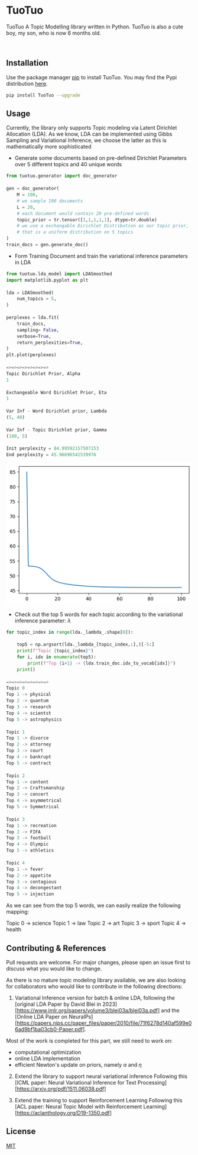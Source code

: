 # TuoTuo 
TuoTuo A Topic Modelling library written in Python. TuoTuo is also a cute boy, my son, who is now 6 months old.  

<br/>

## Installation 
Use the package manager [pip](https://pip.pypa.io/en/stable/) to install TuoTuo. You may find the Pypi distribution [here](https://pypi.org/project/TuoTuo/).

```bash
pip install TuoTuo --upgrade
```

## Usage 
Currently, the library only supports Topic modeling via Latent Dirichlet Allocation (LDA). As we know, LDA can be implemented using Gibbs Sampling and Variational Inference, we choose the latter as this is mathematically more sophisticated 

- Generate some documents based on pre-defined Dirichlet Parameters over 5 different topics and 40 unique words

```python
from tuotuo.generator import doc_generator 

gen = doc_generator(
    M = 100, 
    # we sample 100 documents 
    L = 20, 
    # each document would contain 20 pre-defined words 
    topic_prior = tr.tensor([1,1,1,1,1], dtype=tr.double)
    # we use a exchangable Dirichlet Distribution as our topic prior, 
    # that is a uniform distribution on 5 topics
)
train_docs = gen.generate_doc()
```

- Form Training Document and train the variational inference parameters in LDA 

```python
from tuotuo.lda_model import LDASmoothed 
import matplotlib.pyplot as plt 

lda = LDASmoothed(
    num_topics = 5, 
)

perplexes = lda.fit(
    train_docs,
    sampling= False,
    verbose=True, 
    return_perplexities=True,
)
plt.plot(perplexes)

=>=>=>=>=>=>=>=>
Topic Dirichlet Prior, Alpha
1

Exchangeable Word Dirichlet Prior, Eta 
1

Var Inf - Word Dirichlet prior, Lambda
(5, 40)

Var Inf - Topic Dirichlet prior, Gamma
(100, 5)

Init perplexity = 84.99592157507153
End perplexity = 45.96696541539976
```
![Perplexity over 100 iteration](images/generated_doc_perplexities.png)


- Check out the top 5 words for each topic according to the variational inference parameter: $\lambda$ 

```python
for topic_index in range(lda._lambda_.shape[0]):

    top5 = np.argsort(lda._lambda_[topic_index,:],)[-5:]
    print(f"Topic {topic_index}")
    for i, idx in enumerate(top5):
        print(f"Top {i+1} -> {lda.train_doc.idx_to_vocab[idx]}")
    print()

=>=>=>=>=>=>=>=>
Topic 0 
Top 1 -> physical
Top 2 -> quantum
Top 3 -> research
Top 4 -> scientst
Top 5 -> astrophysics

Topic 1
Top 1 -> divorce
Top 2 -> attorney
Top 3 -> court
Top 4 -> bankrupt
Top 5 -> contract

Topic 2
Top 1 -> content
Top 2 -> Craftsmanship
Top 3 -> concert
Top 4 -> asymmetrical
Top 5 -> Symmetrical

Topic 3
Top 1 -> recreation
Top 2 -> FIFA
Top 3 -> football
Top 4 -> Olympic
Top 5 -> athletics

Topic 4
Top 1 -> fever
Top 2 -> appetite
Top 3 -> contagious
Top 4 -> decongestant
Top 5 -> injection
```
As we can see from the top 5 words, we can easily realize the following mapping: 

Topic 0 -> science 
Topic 1 -> law 
Topic 2 -> art 
Topic 3 -> sport 
Topic 4 -> health


## Contributing & References

Pull requests are welcome. For major changes, please open an issue first
to discuss what you would like to change.

As there is no mature topic modeling library available, we are also looking for collaborators who would like to contribute in the following directions: 

1. Variational Inference version for batch & online LDA, following the [original LDA Paper by David Blei in 2023][https://www.jmlr.org/papers/volume3/blei03a/blei03a.pdf] and the [Online LDA Paper on NeuraIPs][https://papers.nips.cc/paper_files/paper/2010/file/71f6278d140af599e06ad9bf1ba03cb0-Paper.pdf]. 

Most of the work is completed for this part, we still need to work on:
- computational optimization 
- online LDA implementation 
- efficient Newton's update on priors, namely $\alpha$ and $\eta$ 

2. Extend the library to support neural variational inference Following this [ICML paper: Neural Variational Inference for Text Processing][https://arxiv.org/pdf/1511.06038.pdf]

3. Extend the training to support Reinforcement Learning Following this [ACL paper: Neural Topic Model with Reinforcement Learning][https://aclanthology.org/D19-1350.pdf]

## License

[MIT](https://choosealicense.com/licenses/mit/)